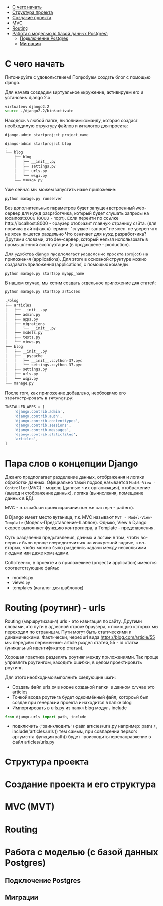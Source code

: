 
- [С чего начать](#с-чего-начать)
- [Структура проекта](#структура-проекта)
- [Создание проекта](#создание-проекта)
- [MVC](#mvc-mvt)
- [Routing](#routing)
- [Работа с моделью (с базой данных Postgres)](#работа-с-моделью-с-базой-данных-postgres)
  - [Подключение Postgres](#подключение-postgres)
  - [Миграции](#миграции)


# С чего начать
Питонируйте с удовольствием!
Попробуем создать блог с помощью django.

Для начала создадим виртуальное окружение, активируем его и установим django 2.x.

```bash
virtualenv django2.2
source ./django2.2/bin/activate
```
Находясь в любой папке, выполним команду, которая создаст необходимую структуру файлов и каталогов для проекта:

`django-admin startproject project_name`
```bash
django-admin startproject blog
.
└── blog
    ├── blog
    │   ├── __init__.py
    │   ├── settings.py
    │   ├── urls.py
    │   └── wsgi.py
    └── manage.py
```
Уже сейчас мы можем запустить наше приложение:
```bash
python manage.py runserver
```
Без дополнительных параметров будет запущен встроенный web-сервер для нужд разработчика, который будет слушать запросы на localhost:8000 (8000 - порт). Если перейти по ссылке http://localhost:8000 - браузер отобразит главную страницу сайта.
(для новичка в айти(как я) термин- "слушает запрос" не ясен. не уверен что не ясен пишется раздельно
Что означает для нужд разработчика? Другими словами, это dev-сервер, который нельзя использовать в промышленной эксплуатации (в продакшене - production).

Для удобства django предполагает разделение проекта (project) на приложения (applications). Для этого в основной структуре можно создавать приложения (applications) с помощью команды:

`python manage.py startapp myapp_name`

В нашем случае, мы хотим создать отдельное приложение для статей:
```bash
python manage.py startapp articles

./blog
├── articles
│   ├── __init__.py
│   ├── admin.py
│   ├── apps.py
│   ├── migrations
│   │   └── __init__.py
│   ├── models.py
│   ├── tests.py
│   └── views.py
├── blog
│   ├── __init__.py
│   ├── __pycache__
│   │   ├── __init__.cpython-37.pyc
│   │   └── settings.cpython-37.pyc
│   ├── settings.py
│   ├── urls.py
│   └── wsgi.py
└── manage.py
```

После того, как приложение добавлено, необходимо его зарегистрировать в settyngs.py:
```python
INSTALLED_APPS = [
    'django.contrib.admin',
    'django.contrib.auth',
    'django.contrib.contenttypes',
    'django.contrib.sessions',
    'django.contrib.messages',
    'django.contrib.staticfiles',
    'articles',
]
```

# Пара слов о концепции Django
Джанго предполагает разделение данных, отображения и логики обработки данных. Официально такой подход называется `Model-View -Controller` (MVC) - модель (данные и их организация), отображение (вывод и отображение данных), логика (вычисления, помещение данных в БД).

MVC - это шаблон проектирования (он же паттерн - pattern).

В Django имеет место путаница, т.к. MVC называют `MVT - Model-View-Template` (Модель-Представление-Шаблон). Однако, View в Django скорее выполняет функцию контроллера, а Template - представления.

Суть разделения представления, данных и логики в том, чтобы во-первых было проще сосредоточиться на конкретной задаче, а во-вторых, чтобы можно было разделить задачи между несколькими людьми или даже командами.

Собственно, в проекте и в приложениее (project и application) имеются соответствующие файлы:
- models.py
- views.py
- templates (каталог для шаблонов)

# Routing (роутинг) - urls
Routing (маршрутизация) urls - это навигация по сайту. Другими словами, это пути в адресной строке браузера, с помощью которых мы переходим по страницам. Пути могут быть статическими и динамическими. Фактически, через url вида https://blog.com/article/55 мы передаём переменные: article раздел статей, 55 - id статьи (уникальный идентификатор статьи).

Хорошая практика разделять роутинг между приложениями. Так проще управлять роутингом, находить ошибки, в целом проектировать роутинг.

Для этого необходимо выполнить следующие шаги:

- Создать файл urls.py в корне созданой папки, в данном случае это articles
- Точкой входа роутинга будет одноимённый файл, котороый был создан при генерации проекта и находится в папке blog
- Импортировать в urls.py из папки blog модуль include
```python
from django.urls import path, include
```
- подключить ("заинклюдить") файл articles/urls.py
например: path('/', include('articles.urls'))
тем самым, при совпадении первого аргумента функции path() будет происходить перенаправление в файл articles/urls.py

# Структура проекта

# Создание проекта и его структура

# MVC (MVT)

# Routing

# Работа с моделью (с базой данных Postgres)
## Подключение Postgres
## Миграции
